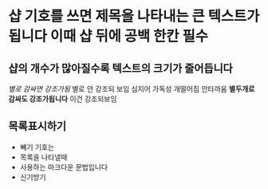 # 샵 기호를 쓰면 제목을 나타내는 큰 텍스트가 됩니다 이때 샵 뒤에 공백 한칸 필수 
## 샵의 개수가 많아질수록 텍스트의 크기가 줄어듭니다 

*별로 감싸면 강조가됨* 별로 안 강조되 보임 심지어 가독성 개떨어짐 안타까움
**별두개로감싸도 강조가됩니다** 이건 강조되보임


## 목록표시하기
- 빼기 기호는
- 목록을 나타낼때
- 사용하는 마크다운 문법입니다
- 신기방기

